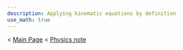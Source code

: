 ```yaml
---
description: Applying kinematic equations by definition
use_math: true
---
```


< [Main Page](https://enginebeast.github.io/) < [Physics note](https://enginebeast.github.io/2025/09/22/physics_note.html)
